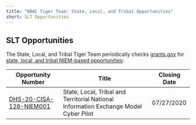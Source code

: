 ```yaml
---
title: "NBAC Tiger Team: State, Local, and Tribal Opportunities"
short: SLT Opportunities
---
```


## SLT Opportunities

The State, Local, and Tribal Tiger Team periodically checks [grants.gov](https://www.grants.gov/) for [state, local, and tribal NIEM-based opportunities](https://www.grants.gov/web/grants/search-grants.html?keywords=sltt):

|Opportunity Number|Title|Closing Date|
|---|---|---|
|[DHS-20-CISA-128-NIEM001](https://www.grants.gov/web/grants/view-opportunity.html?oppId=327852)|State, Local, Tribal and Territorial National Information Exchange Model Cyber Pilot|07/27/2020
